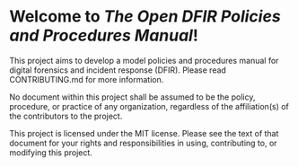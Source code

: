 # Welcome to _The Open DFIR Policies and Procedures Manual_!

This project aims to develop a model policies and procedures manual for digital forensics and incident response (DFIR). Please read CONTRIBUTING.md for more information.

No document within this project shall be assumed to be the policy, procedure, or practice of any organization, regardless of the affiliation(s) of the contributors to the project.

This project is licensed under the MIT license. Please see the text of that document for your rights and responsibilities in using, contributing to, or modifying this project.
